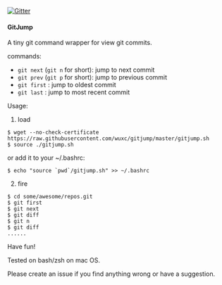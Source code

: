 [![Gitter](https://img.shields.io/gitter/room/nwjs/nw.js.svg?maxAge=2592000)](https://gitter.im/gitjump/Lobby)

#### GitJump

A tiny git command wrapper for view git commits.

commands:

- ```git next``` (```git n``` for short): jump to next commit
- ```git prev``` (```git p``` for short): jump to previous commit
- ```git first``` : jump to oldest commit
- ```git last``` : jump to most recent commit

Usage:

1. load
  ```
  $ wget --no-check-certificate https://raw.githubusercontent.com/wuxc/gitjump/master/gitjump.sh
  $ source ./gitjump.sh
  ```
  or add it to your ~/.bashrc:
  
  ```
  $ echo "source `pwd`/gitjump.sh" >> ~/.bashrc
  ```

2. fire
  ```
  $ cd some/awesome/repos.git
  $ git first
  $ git next
  $ git diff
  $ git n
  $ git diff 
  ......
  ```

Have fun!

Tested on bash/zsh on mac OS. 

Please create an issue if you find anything wrong or have a suggestion.
